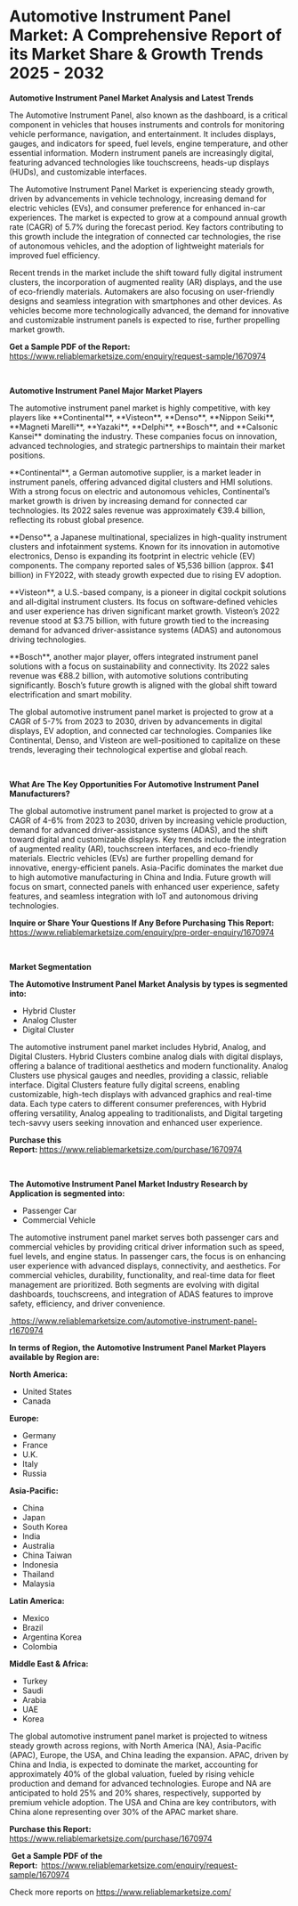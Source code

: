 <p><h1>Automotive Instrument Panel Market: A Comprehensive Report of its Market Share & Growth Trends 2025 - 2032</h1></p><p><strong>Automotive Instrument Panel Market Analysis and Latest Trends</strong></p>
<p><p>The Automotive Instrument Panel, also known as the dashboard, is a critical component in vehicles that houses instruments and controls for monitoring vehicle performance, navigation, and entertainment. It includes displays, gauges, and indicators for speed, fuel levels, engine temperature, and other essential information. Modern instrument panels are increasingly digital, featuring advanced technologies like touchscreens, heads-up displays (HUDs), and customizable interfaces.</p><p>The Automotive Instrument Panel Market is experiencing steady growth, driven by advancements in vehicle technology, increasing demand for electric vehicles (EVs), and consumer preference for enhanced in-car experiences. The market is expected to grow at a compound annual growth rate (CAGR) of 5.7% during the forecast period. Key factors contributing to this growth include the integration of connected car technologies, the rise of autonomous vehicles, and the adoption of lightweight materials for improved fuel efficiency.</p><p>Recent trends in the market include the shift toward fully digital instrument clusters, the incorporation of augmented reality (AR) displays, and the use of eco-friendly materials. Automakers are also focusing on user-friendly designs and seamless integration with smartphones and other devices. As vehicles become more technologically advanced, the demand for innovative and customizable instrument panels is expected to rise, further propelling market growth.</p></p>
<p><strong>Get a Sample PDF of the Report:&nbsp;</strong> <a href="https://www.reliablemarketsize.com/enquiry/request-sample/1670974?utm_campaign=1197&utm_medium=2&utm_source=Github&utm_content=ia&utm_term=22012025&utm_id=automotive-instrument-panel">https://www.reliablemarketsize.com/enquiry/request-sample/1670974</a></p>
<p>&nbsp;</p>
<p><strong>Automotive Instrument Panel Major Market Players</strong></p>
<p><p>The automotive instrument panel market is highly competitive, with key players like **Continental**, **Visteon**, **Denso**, **Nippon Seiki**, **Magneti Marelli**, **Yazaki**, **Delphi**, **Bosch**, and **Calsonic Kansei** dominating the industry. These companies focus on innovation, advanced technologies, and strategic partnerships to maintain their market positions.</p><p>**Continental**, a German automotive supplier, is a market leader in instrument panels, offering advanced digital clusters and HMI solutions. With a strong focus on electric and autonomous vehicles, Continental’s market growth is driven by increasing demand for connected car technologies. Its 2022 sales revenue was approximately €39.4 billion, reflecting its robust global presence.</p><p>**Denso**, a Japanese multinational, specializes in high-quality instrument clusters and infotainment systems. Known for its innovation in automotive electronics, Denso is expanding its footprint in electric vehicle (EV) components. The company reported sales of ¥5,536 billion (approx. $41 billion) in FY2022, with steady growth expected due to rising EV adoption.</p><p>**Visteon**, a U.S.-based company, is a pioneer in digital cockpit solutions and all-digital instrument clusters. Its focus on software-defined vehicles and user experience has driven significant market growth. Visteon’s 2022 revenue stood at $3.75 billion, with future growth tied to the increasing demand for advanced driver-assistance systems (ADAS) and autonomous driving technologies.</p><p>**Bosch**, another major player, offers integrated instrument panel solutions with a focus on sustainability and connectivity. Its 2022 sales revenue was €88.2 billion, with automotive solutions contributing significantly. Bosch’s future growth is aligned with the global shift toward electrification and smart mobility.</p><p>The global automotive instrument panel market is projected to grow at a CAGR of 5-7% from 2023 to 2030, driven by advancements in digital displays, EV adoption, and connected car technologies. Companies like Continental, Denso, and Visteon are well-positioned to capitalize on these trends, leveraging their technological expertise and global reach.</p></p>
<p>&nbsp;</p>
<p><strong>What Are The Key Opportunities For Automotive Instrument Panel Manufacturers?</strong></p>
<p><p>The global automotive instrument panel market is projected to grow at a CAGR of 4-6% from 2023 to 2030, driven by increasing vehicle production, demand for advanced driver-assistance systems (ADAS), and the shift toward digital and customizable displays. Key trends include the integration of augmented reality (AR), touchscreen interfaces, and eco-friendly materials. Electric vehicles (EVs) are further propelling demand for innovative, energy-efficient panels. Asia-Pacific dominates the market due to high automotive manufacturing in China and India. Future growth will focus on smart, connected panels with enhanced user experience, safety features, and seamless integration with IoT and autonomous driving technologies.</p></p>
<p><strong>Inquire or Share Your Questions If Any Before Purchasing This Report:</strong> <a href="https://www.reliablemarketsize.com/enquiry/pre-order-enquiry/1670974?utm_campaign=1197&utm_medium=2&utm_source=Github&utm_content=ia&utm_term=22012025&utm_id=automotive-instrument-panel">https://www.reliablemarketsize.com/enquiry/pre-order-enquiry/1670974</a></p>
<p>&nbsp;</p>
<p><strong>Market Segmentation</strong></p>
<p><strong>The Automotive Instrument Panel Market Analysis by types is segmented into:</strong></p>
<p><ul><li>Hybrid Cluster</li><li>Analog Cluster</li><li>Digital Cluster</li></ul></p>
<p><p>The automotive instrument panel market includes Hybrid, Analog, and Digital Clusters. Hybrid Clusters combine analog dials with digital displays, offering a balance of traditional aesthetics and modern functionality. Analog Clusters use physical gauges and needles, providing a classic, reliable interface. Digital Clusters feature fully digital screens, enabling customizable, high-tech displays with advanced graphics and real-time data. Each type caters to different consumer preferences, with Hybrid offering versatility, Analog appealing to traditionalists, and Digital targeting tech-savvy users seeking innovation and enhanced user experience.</p></p>
<p><strong>Purchase this Report:&nbsp;</strong><a href="https://www.reliablemarketsize.com/purchase/1670974?utm_campaign=1197&utm_medium=2&utm_source=Github&utm_content=ia&utm_term=22012025&utm_id=automotive-instrument-panel">https://www.reliablemarketsize.com/purchase/1670974</a></p>
<p>&nbsp;</p>
<p><strong>The Automotive Instrument Panel Market Industry Research by Application is segmented into:</strong></p>
<p><ul><li>Passenger Car</li><li>Commercial Vehicle</li></ul></p>
<p><p>The automotive instrument panel market serves both passenger cars and commercial vehicles by providing critical driver information such as speed, fuel levels, and engine status. In passenger cars, the focus is on enhancing user experience with advanced displays, connectivity, and aesthetics. For commercial vehicles, durability, functionality, and real-time data for fleet management are prioritized. Both segments are evolving with digital dashboards, touchscreens, and integration of ADAS features to improve safety, efficiency, and driver convenience.</p></p>
<p><a href="https://www.reliablemarketsize.com/automotive-instrument-panel-r1670974?utm_campaign=1197&utm_medium=2&utm_source=Github&utm_content=ia&utm_term=22012025&utm_id=automotive-instrument-panel">&nbsp;https://www.reliablemarketsize.com/automotive-instrument-panel-r1670974</a></p>
<p><strong>In terms of Region, the Automotive Instrument Panel Market Players available by Region are:</strong></p>
<p>
    <p> <strong> North America: </strong>
        <ul>
            <li>United States</li>
            <li>Canada</li>
        </ul>
        </p> 
    <p> <strong> Europe: </strong>
        <ul>
            <li>Germany</li>
            <li>France</li>
            <li>U.K.</li>
            <li>Italy</li>
            <li>Russia</li>
        </ul>
        </p> 
    <p> <strong> Asia-Pacific: </strong>
        <ul>
            <li>China</li>
            <li>Japan</li>
            <li>South Korea</li>
            <li>India</li>
            <li>Australia</li>
            <li>China Taiwan</li>
            <li>Indonesia</li>
            <li>Thailand</li>
            <li>Malaysia</li>
        </ul>
        </p> 
    <p> <strong> Latin America: </strong>
        <ul>
            <li>Mexico</li>
            <li>Brazil</li>
            <li>Argentina Korea</li>
            <li>Colombia</li>
        </ul>
        </p> 
    <p> <strong> Middle East & Africa: </strong>
        <ul>
            <li>Turkey</li>
            <li>Saudi</li>
            <li>Arabia</li>
            <li>UAE</li>
            <li>Korea</li>
        </ul>
    </p>
    </p>
<p><p>The global automotive instrument panel market is projected to witness steady growth across regions, with North America (NA), Asia-Pacific (APAC), Europe, the USA, and China leading the expansion. APAC, driven by China and India, is expected to dominate the market, accounting for approximately 40% of the global valuation, fueled by rising vehicle production and demand for advanced technologies. Europe and NA are anticipated to hold 25% and 20% shares, respectively, supported by premium vehicle adoption. The USA and China are key contributors, with China alone representing over 30% of the APAC market share.</p></p>
<p><strong>Purchase this Report: </strong><a href="https://www.reliablemarketsize.com/purchase/1670974?utm_campaign=1197&utm_medium=2&utm_source=Github&utm_content=ia&utm_term=22012025&utm_id=automotive-instrument-panel">https://www.reliablemarketsize.com/purchase/1670974</a></p>
<p>&nbsp;<strong>Get a Sample PDF of the Report:&nbsp;&nbsp;</strong><a href="https://www.reliablemarketsize.com/enquiry/request-sample/1670974?utm_campaign=1197&utm_medium=2&utm_source=Github&utm_content=ia&utm_term=22012025&utm_id=automotive-instrument-panel">https://www.reliablemarketsize.com/enquiry/request-sample/1670974</a></p>
<p><strong></strong></p>
<p>Check more reports on <a href="https://www.reliablemarketsize.com/?utm_campaign=1197&utm_medium=2&utm_source=Github&utm_content=ia&utm_term=22012025&utm_id=automotive-instrument-panel">https://www.reliablemarketsize.com/</a></p>